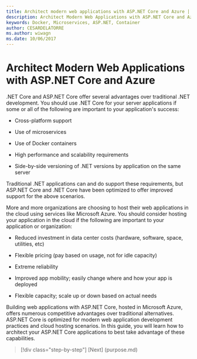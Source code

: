 ```yaml
---
title: Architect modern web applications with ASP.NET Core and Azure | Microsoft Docs 
description: Architect Modern Web Applications with ASP.NET Core and Azure | introduction
keywords: Docker, Microservices, ASP.NET, Container
author: CESARDELATORRE
ms.author: wiwagn
ms.date: 10/06/2017
---
```

# Architect Modern Web Applications with ASP.NET Core and Azure

.NET Core and ASP.NET Core offer several advantages over traditional .NET development. You should use .NET Core for your server applications if some or all of the following are important to your application's success:

-   Cross-platform support

-   Use of microservices

-   Use of Docker containers

-   High performance and scalability requirements

-   Side-by-side versioning of .NET versions by application on the same server

Traditional .NET applications can and do support these requirements, but ASP.NET Core and .NET Core have been optimized to offer improved support for the above scenarios.

More and more organizations are choosing to host their web applications in the cloud using services like Microsoft Azure. You should consider hosting your application in the cloud if the following are important to your application or organization:

-   Reduced investment in data center costs (hardware, software, space, utilities, etc)

-   Flexible pricing (pay based on usage, not for idle capacity)

-   Extreme reliability

-   Improved app mobility; easily change where and how your app is deployed

-   Flexible capacity; scale up or down based on actual needs

Building web applications with ASP.NET Core, hosted in Microsoft Azure, offers numerous competitive advantages over traditional alternatives. ASP.NET Core is optimized for modern web application development practices and cloud hosting scenarios. In this guide, you will learn how to architect your ASP.NET Core applications to best take advantage of these capabilities.


>[!div class="step-by-step"]
[Next] (purpose.md)
